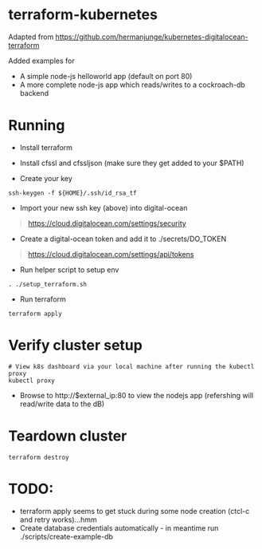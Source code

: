 # terraform-kubernetes
Adapted from https://github.com/hermanjunge/kubernetes-digitalocean-terraform

Added examples for
* A simple node-js helloworld app (default on port 80)
* A more complete node-js app which reads/writes to a cockroach-db backend

# Running

* Install terraform
* Install cfssl and cfssljson (make sure they get added to your $PATH)

* Create your key
```
ssh-keygen -f ${HOME}/.ssh/id_rsa_tf
```

* Import your new ssh key (above) into digital-ocean
> https://cloud.digitalocean.com/settings/security

* Create a digital-ocean token and add it to ./secrets/DO_TOKEN
> https://cloud.digitalocean.com/settings/api/tokens

* Run helper script to setup env
```
. ./setup_terraform.sh
```

* Run terraform
```
terraform apply
```

# Verify cluster setup
```
# View k8s dashboard via your local machine after running the kubectl proxy
kubectl proxy
```

* Browse to http://$external_ip:80 to view the nodejs app (refershing will read/write data to the dB)

# Teardown cluster
```
terraform destroy
```

# TODO:
* terraform apply seems to get stuck during some node creation (ctcl-c and retry works)...hmm
* Create database credentials automatically - in meantime run ./scripts/create-example-db


